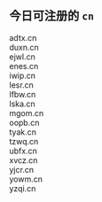 
## 今日可注册的 `cn`
>
adtx.cn   
duxn.cn   
ejwl.cn   
enes.cn   
iwip.cn   
lesr.cn   
lfbw.cn   
lska.cn   
mgom.cn   
oopb.cn   
tyak.cn   
tzwq.cn   
ubfx.cn   
xvcz.cn   
yjcr.cn   
yowm.cn   
yzqi.cn   

